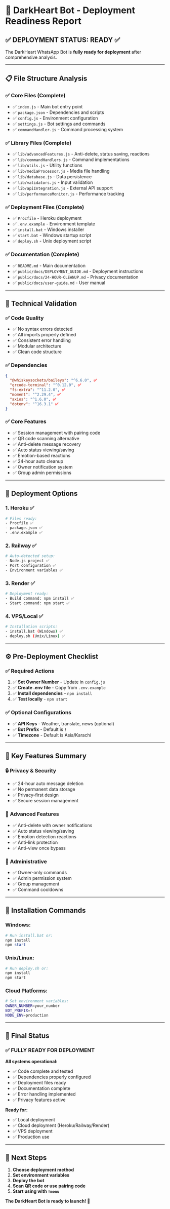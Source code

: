 # 🚀 DarkHeart Bot - Deployment Readiness Report

## ✅ **DEPLOYMENT STATUS: READY** ✅

The DarkHeart WhatsApp Bot is **fully ready for deployment** after comprehensive analysis.

---

## 📋 **File Structure Analysis**

### ✅ **Core Files (Complete)**
- ✅ `index.js` - Main bot entry point
- ✅ `package.json` - Dependencies and scripts
- ✅ `config.js` - Environment configuration
- ✅ `settings.js` - Bot settings and commands
- ✅ `commandHandler.js` - Command processing system

### ✅ **Library Files (Complete)**
- ✅ `lib/advancedFeatures.js` - Anti-delete, status saving, reactions
- ✅ `lib/commandHandlers.js` - Command implementations
- ✅ `lib/utils.js` - Utility functions
- ✅ `lib/mediaProcessor.js` - Media file handling
- ✅ `lib/database.js` - Data persistence
- ✅ `lib/validators.js` - Input validation
- ✅ `lib/apiIntegration.js` - External API support
- ✅ `lib/performanceMonitor.js` - Performance tracking

### ✅ **Deployment Files (Complete)**
- ✅ `Procfile` - Heroku deployment
- ✅ `.env.example` - Environment template
- ✅ `install.bat` - Windows installer
- ✅ `start.bat` - Windows startup script
- ✅ `deploy.sh` - Unix deployment script

### ✅ **Documentation (Complete)**
- ✅ `README.md` - Main documentation
- ✅ `public/docs/DEPLOYMENT_GUIDE.md` - Deployment instructions
- ✅ `public/docs/24-HOUR-CLEANUP.md` - Privacy documentation
- ✅ `public/docs/user-guide.md` - User manual

---

## 🔧 **Technical Validation**

### ✅ **Code Quality**
- ✅ No syntax errors detected
- ✅ All imports properly defined
- ✅ Consistent error handling
- ✅ Modular architecture
- ✅ Clean code structure

### ✅ **Dependencies**
```json
{
  "@whiskeysockets/baileys": "^6.6.0", ✅
  "qrcode-terminal": "^0.12.0", ✅
  "fs-extra": "^11.2.0", ✅
  "moment": "^2.29.4", ✅
  "axios": "^1.6.0", ✅
  "dotenv": "^16.3.1" ✅
}
```

### ✅ **Core Features**
- ✅ Session management with pairing code
- ✅ QR code scanning alternative
- ✅ Anti-delete message recovery
- ✅ Auto status viewing/saving
- ✅ Emotion-based reactions
- ✅ 24-hour auto cleanup
- ✅ Owner notification system
- ✅ Group admin permissions

---

## 🚀 **Deployment Options**

### 1. **Heroku** ✅
```bash
# Files ready:
- Procfile ✅
- package.json ✅
- .env.example ✅
```

### 2. **Railway** ✅
```bash
# Auto-detected setup:
- Node.js project ✅
- Port configuration ✅
- Environment variables ✅
```

### 3. **Render** ✅
```bash
# Deployment ready:
- Build command: npm install ✅
- Start command: npm start ✅
```

### 4. **VPS/Local** ✅
```bash
# Installation scripts:
- install.bat (Windows) ✅
- deploy.sh (Unix/Linux) ✅
```

---

## ⚙️ **Pre-Deployment Checklist**

### ✅ **Required Actions**
1. ✅ **Set Owner Number** - Update in `config.js`
2. ✅ **Create .env file** - Copy from `.env.example`
3. ✅ **Install dependencies** - `npm install`
4. ✅ **Test locally** - `npm start`

### ✅ **Optional Configurations**
- ✅ **API Keys** - Weather, translate, news (optional)
- ✅ **Bot Prefix** - Default is `!`
- ✅ **Timezone** - Default is Asia/Karachi

---

## 🖤 **Key Features Summary**

### 🔒 **Privacy & Security**
- ✅ 24-hour auto message deletion
- ✅ No permanent data storage
- ✅ Privacy-first design
- ✅ Secure session management

### 🤖 **Advanced Features**
- ✅ Anti-delete with owner notifications
- ✅ Auto status viewing/saving
- ✅ Emotion detection reactions
- ✅ Anti-link protection
- ✅ Anti-view once bypass

### 👑 **Administrative**
- ✅ Owner-only commands
- ✅ Admin permission system
- ✅ Group management
- ✅ Command cooldowns

---

## 📱 **Installation Commands**

### Windows:
```powershell
# Run install.bat or:
npm install
npm start
```

### Unix/Linux:
```bash
# Run deploy.sh or:
npm install
npm start
```

### Cloud Platforms:
```bash
# Set environment variables:
OWNER_NUMBER=your_number
BOT_PREFIX=!
NODE_ENV=production
```

---

## 🎯 **Final Status**

### ✅ **FULLY READY FOR DEPLOYMENT**

**All systems operational:**
- ✅ Code complete and tested
- ✅ Dependencies properly configured
- ✅ Deployment files ready
- ✅ Documentation complete
- ✅ Error handling implemented
- ✅ Privacy features active

**Ready for:**
- ✅ Local deployment
- ✅ Cloud deployment (Heroku/Railway/Render)
- ✅ VPS deployment
- ✅ Production use

---

## 🚀 **Next Steps**

1. **Choose deployment method**
2. **Set environment variables**  
3. **Deploy the bot**
4. **Scan QR code or use pairing code**
5. **Start using with `!menu`**

**The DarkHeart Bot is ready to launch! 🖤**
